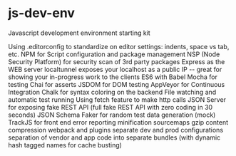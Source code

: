 # js-dev-env
Javascript development environment starting kit

Using .editorconfig to standardize on editor settings: indents, space vs tab, etc.
NPM for Script configuration and package management
NSP (Node Security Platform) for security scan of 3rd party packages
Express as the WEB server
localtunnel exposes your localhost as a public IP -- great for showing your in-progress work to the clients
ES6 with Babel
Mocha for testing
Chai for asserts
JSDOM for DOM testing
AppVeyor for Continuous Integration
Chalk for syntax coloring on the backend
File watching and automatic test running
Using fetch feature to make http calls
JSON Server for exposing fake REST API (full fake REST API with zero coding in 30 seconds)
JSON Schema Faker for random test data generation (mock)
TrackJS for front end error reporting
minification
sourcemaps
gzip content compression
webpack and plugins
separate dev and prod configurations
separation of vendor and app code into separate bundles (with dynamic hash tagged names for cache busting)
